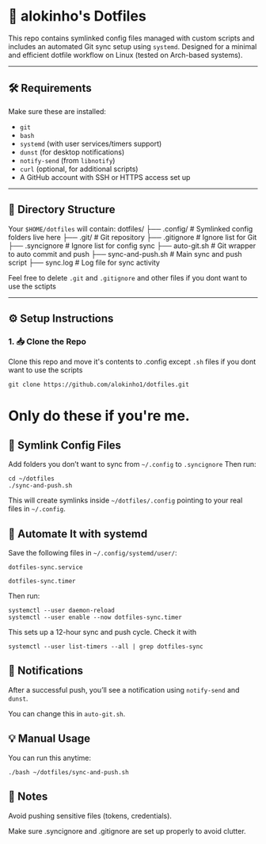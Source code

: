 # 🌱 alokinho's Dotfiles

This repo contains symlinked config files managed with custom scripts and includes an automated Git sync setup using `systemd`. Designed for a minimal and efficient dotfile workflow on Linux (tested on Arch-based systems).

---

## 🛠️ Requirements

Make sure these are installed:

- `git`
- `bash`
- `systemd` (with user services/timers support)
- `dunst` (for desktop notifications)
- `notify-send` (from `libnotify`)
- `curl` (optional, for additional scripts)
- A GitHub account with SSH or HTTPS access set up

---

## 📁 Directory Structure

Your `$HOME/dotfiles` will contain:
dotfiles/
├── .config/ # Symlinked config folders live here 
├── .git/ # Git repository 
├── .gitignore # Ignore list for Git 
├── .syncignore # Ignore list for config sync 
├── auto-git.sh # Git wrapper to auto commit and push 
├── sync-and-push.sh # Main sync and push script 
├── sync.log # Log file for sync activity

Feel free to delete `.git` and `.gitignore` and other files if you dont want to use the sctipts 

---

## ⚙️ Setup Instructions

### 1. 📥 Clone the Repo

Clone this repo and move it's contents to .config except `.sh` files if you dont want to use the scripts

```
git clone https://github.com/alokinho1/dotfiles.git
```

# Only do these if you're me.

## 🔗 Symlink Config Files

Add folders you don’t want to sync from `~/.config` to `.syncignore`
Then run:

```
cd ~/dotfiles
./sync-and-push.sh
```
This will create symlinks inside `~/dotfiles/.config` pointing to your real files in `~/.config`.

## 🔁 Automate It with systemd
Save the following files in `~/.config/systemd/user/`:

    dotfiles-sync.service

    dotfiles-sync.timer

Then run:
```
systemctl --user daemon-reload
systemctl --user enable --now dotfiles-sync.timer
```

This sets up a 12-hour sync and push cycle.
Check it with 
```
systemctl --user list-timers --all | grep dotfiles-sync
```

## 🔔 Notifications
After a successful push, you’ll see a notification using `notify-send` and `dunst`.

You can change this in `auto-git.sh`.

## 💡 Manual Usage
You can run this anytime:
```
./bash ~/dotfiles/sync-and-push.sh
```

## 🧼 Notes
Avoid pushing sensitive files (tokens, credentials).

Make sure .syncignore and .gitignore are set up properly to avoid clutter.
